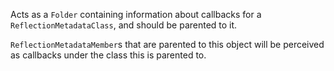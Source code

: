 Acts as a `Folder` containing information about callbacks for a `ReflectionMetadataClass`, and should be parented to it.

`ReflectionMetadataMember`s that are parented to this object will be perceived as callbacks under the class this is parented to.
